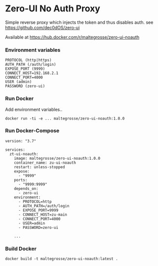 # Zero-UI No Auth Proxy
Simple reverse proxy which injects the token and thus disables auth.
see https://github.com/dec0dOS/zero-ui

Available at https://hub.docker.com/r/maltegrosse/zero-ui-noauth


### Environment variables
```
PROTOCOL (http|https)
AUTH_PATH (/auth/login)
EXPOSE_PORT (9999)
CONNECT_HOST=192.168.2.1
CONNECT_PORT=4000
USER (admin)
PASSWORD (zero-ui)
```

### Run Docker
Add environment variables..
```
docker run -ti -e ... maltegrosse/zero-ui-noauth:1.0.0
```

### Run Docker-Compose
```
version: "3.7"

services:
  zt-ui-noauth:
    image: maltegrosse/zero-ui-noauth:1.0.0
    container_name: zu-ui-noauth
    restart: unless-stopped
    expose:
      - "9999"
    ports:
      - "9999:9999"
    depends_on:
      - zero-ui
    environment:
      - PROTOCOL=http
      - AUTH_PATH=/auth/login
      - EXPOSE_PORT=9999
      - CONNECT_HOST=zu-main
      - CONNECT_PORT=4000
      - USER=admin
      - PASSWORD=zero-ui
    
    ...

```

### Build Docker
```
docker build -t maltegrosse/zero-ui-noauth:latest .
```
